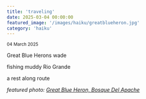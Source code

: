 ```yaml
---
title: 'traveling'
date: 2025-03-04 00:00:00
featured_image: '/images/haiku/greatblueheron.jpg'
category: 'haiku'
---
```

<small>04 March 2025</small>

Great Blue Herons wade

fishing muddy Rio Grande

a rest along route




<em>featured photo: [Great Blue Heron, Bosque Del Apache](https://www.flickr.com/photos/dick-thompson-sandian/41767356150) </em> <i class="fa fa-creative-commons" aria-hidden="true"></i>
